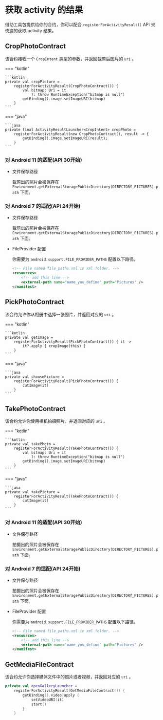 # 获取 activity 的结果

借助工具包提供给你的合约，你可以配合 `registerForActivityResult()`
 API 来快速的获取 activity 结果。

## CropPhotoContract

该合约接收一个 `CropIntent` 类型的参数，并返回裁剪后图片的 `uri` 。

=== "kotlin"

    ```kotlin
    private val cropPicture =
        registerForActivityResult(CropPhotoContract()) {
            val bitmap: Uri = it
                ?: throw RuntimeException("bitmap is null")
            getBinding().image.setImageURI(bitmap)
        }
    ```

=== "java"

    ```java
    private final ActivityResultLauncher<CropIntent> cropPhoto = 
        registerForActivityResult(new CropPhotoContract(), result -> {
            getBinding().image.setImageURI(result);
        }
    ```

### 对 Android 11 的适配(API 30开始)

- 文件保存路径

    裁剪出的照片会被保存在 `Environment.getExternalStoragePublicDirectory(DIRECTORY_PICTURES).path` 下面。

### 对 Android 7 的适配(API 24开始)

- 文件保存路径

    裁剪出的照片会被保存在 `Environment.getExternalStoragePublicDirectory(DIRECTORY_PICTURES).path` 下面。

- FileProvider 配置

    你需要为 `android.support.FILE_PROVIDER_PATHS` 配置以下路径。

    ```xml
    <!-- File named file_paths.xml in xml folder. -->
    <resources>
        <!-- add this line -->
        <external-path name="name_you_define" path="Pictures" />
    </manifest>
    ```

## PickPhotoContract

该合约允许你从相册中选择一张照片，并返回对应的 `uri` 。

=== "kotlin"

    ```kotlin
    private val getImage =
        registerForActivityResult(PickPhotoContract()) { it ->
            it?.apply { cropImage(this) }
        }
    ```

=== "java"

    ```java
    private val choosePicture = 
        registerForActivityResult(PickPhotoContract()) {
            cutImage(it)
        }
    ```

## TakePhotoContract

该合约允许你使用相机拍摄照片，并返回对应的 `uri` 。

=== "kotlin"

    ```kotlin
    private val takePhoto =
        registerForActivityResult(TakePhotoContract()) {
            val bitmap: Uri = it
                ?: throw RuntimeException("bitmap is null")
            getBinding().image.setImageURI(bitmap)
        }
    ```

=== "java"

    ```java
    private val takePicture = 
        registerForActivityResult(TakePhotoContract()) {
            cutImage(it)
        }
    ```

### 对 Android 11 的适配(API 30开始)

- 文件保存路径

    拍摄出的照片会被保存在 `Environment.getExternalStoragePublicDirectory(DIRECTORY_PICTURES).path` 下面。

### 对 Android 7 的适配(API 24开始)

- 文件保存路径

    拍摄出的照片会被保存在 `Environment.getExternalStoragePublicDirectory(DIRECTORY_PICTURES).path` 下面。

- FileProvider 配置

    你需要为 `android.support.FILE_PROVIDER_PATHS` 配置以下路径。

    ```xml
    <!-- File named file_paths.xml in xml folder. -->
    <resources>
        <!-- add this line -->
        <external-path name="name_you_define" path="Pictures" />
    </manifest>
    ```

## GetMediaFileContract 

该合约允许你选择媒体文件中的照片或者视频，并返回对应的 `uri` 。

```kotlin
private val openGalleryLauncher =
    registerForActivityResult(GetMediaFileContract()) {
        getBinding().video.apply {
            setVideoURI(it)
            start()
        }
    }
```
